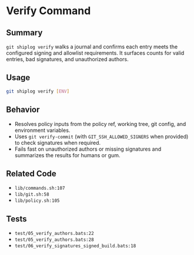 # Verify Command

## Summary
`git shiplog verify` walks a journal and confirms each entry meets the configured signing and allowlist requirements. It surfaces counts for valid entries, bad signatures, and unauthorized authors.

## Usage
```bash
git shiplog verify [ENV]
```

## Behavior
- Resolves policy inputs from the policy ref, working tree, git config, and environment variables.
- Uses `git verify-commit` (with `GIT_SSH_ALLOWED_SIGNERS` when provided) to check signatures when required.
- Fails fast on unauthorized authors or missing signatures and summarizes the results for humans or gum.

## Related Code
- `lib/commands.sh:107`
- `lib/git.sh:58`
- `lib/policy.sh:105`

## Tests
- `test/05_verify_authors.bats:22`
- `test/05_verify_authors.bats:28`
- `test/06_verify_signatures_signed_build.bats:18`
